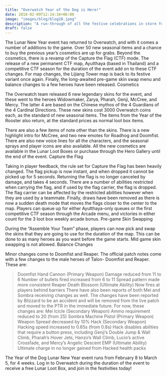 ```yaml
---
title: "Overwatch Year of the Dog is Here!"
date: 2018-02-09T12:14:34+06:00
image: "images/blog/blog28.jpeg"
description: "A run-through of all the festive celebrations in store for the Overwatch community alongside interface and balance changes."
draft: false
---
```


The Lunar New Year event has returned to Overwatch, and with it comes a number of additions to the game. Over 50 new seasonal items and a chance to buy the previous year’s cosmetics are up for grabs. Beyond the cosmetics, there is a revamp of the Capture the Flag (CTF) mode. The release of a new permanent CTF map, Ayutthaya (based in Thailand) and a competitive CTF season for the duration of the event add on to these CTF changes. For map changes, the Lijiang Tower map is back to its festive variant once again. Finally, the long-awaited pre-game skin swap menu and balance changes to a few heroes have been released.
Cosmetics


The Overwatch team released 6 new legendary skins for the event, and these went to the heroes Widowmaker, Zarya, Pharah, Genji, McCree, and Mercy. The latter 4 are based on the Chinese mythos of the 4 Guardians of the 4 Cardinal Directions. These new skins cost 3000 Overwatch coins each, as the standard of new seasonal items. The items from the Year of the Rooster also return, at the standard prices as normal loot box items.


There are also a few items of note other than the skins. There is a new highlight intro for McCree, and two new emotes for Roadhog and Doomfist. There are also new voice lines for all the characters, and the seasonal sprays and player icons are also available. All the new cosmetics are available in the Lunar Loot Boxes or purchase through the Hero Gallery until the end of the event.
Capture the Flag


Taking in player feedback, the rule set for Capture the Flag has been heavily changed. The flag pickup is now instant, and when dropped it cannot be picked up for 5 seconds. Returning the flag is no longer canceled by damage, and takes 4 seconds. There are a number of abilities restricted when carrying the flag, and if used by the flag carrier, the flag is dropped. The flag carrier can be affected by the restricted abilities however when they are used by a teammate. Finally, draws have been removed as there is now a sudden death mode that moves the flags closer to the center to the map. Players can queue up for either Ayutthaya-only queues or the first competitive CTF season through the Arcade menu, and victories in either count for the 3 loot box weekly arcade bonus.
Pre-game Skin Swapping

During the “Assemble Your Team” phase, players can now pick and swap the skins that they are going to use for the duration of the map. This can be done to as many heroes as you want before the game starts. Mid game skin swapping is not allowed.
Balance Changes

Minor changes come to Doomfist and Reaper.
The official patch notes come with a few changes to the male heroes of Talon- Doomfist and Reaper. These are:

> Doomfist
Hand Cannon (Primary Weapon)
Damage reduced from 11 to 6
Number of bullets fired increased from 6 to 11
Spread pattern made more consistent
Reaper
Death Blossom (Ultimate Ability)
Now fires at players behind barriers
There have also been reports of both Mei and Sombra receiving changes as well. The changes have been reported by Blizzard to be an accident and will be removed from the live patch and moved to the PTR in the immediate future. For now, these changes are:
Mei
Icicle (Secondary Weapon)
Ammo requirement reduced to 20 (from 25)
Sombra
Machine Pistol (Primary Weapon)
Weapon Spread decreased by 10%
Hack (Secondary Weapon)
Hacking speed increased to 0.65s (from 0.8s)
Hack disables abilities that require a button press, including Genji’s Double Jump & Wall Climb, Pharah’s Hover Jets, Hanzo’s Wall Climb, Lucio’s active Crossfade, and Mercy’s Angelic Descent
EMP (Ultimate Ability)
Ultimate charge in no longer gained from Hacked health packs

The Year of the Dog Lunar New Year event runs from February 8 to March 5, for 4 weeks. Log in to Overwatch during the duration of the event to receive a free Lunar Loot Box, and join in the festivities today!
